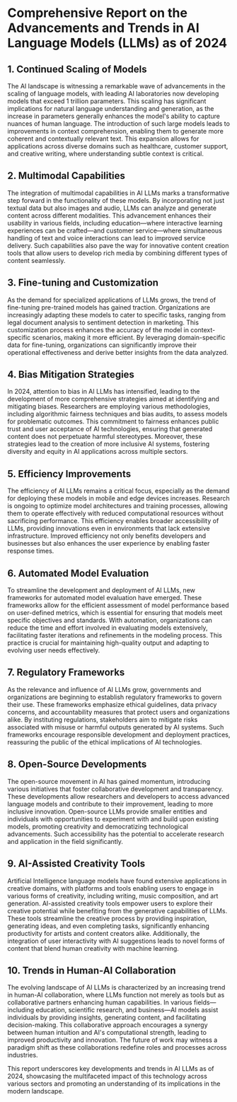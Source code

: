 # Comprehensive Report on the Advancements and Trends in AI Language Models (LLMs) as of 2024

## 1. Continued Scaling of Models
The AI landscape is witnessing a remarkable wave of advancements in the scaling of language models, with leading AI laboratories now developing models that exceed 1 trillion parameters. This scaling has significant implications for natural language understanding and generation, as the increase in parameters generally enhances the model's ability to capture nuances of human language. The introduction of such large models leads to improvements in context comprehension, enabling them to generate more coherent and contextually relevant text. This expansion allows for applications across diverse domains such as healthcare, customer support, and creative writing, where understanding subtle context is critical.

## 2. Multimodal Capabilities
The integration of multimodal capabilities in AI LLMs marks a transformative step forward in the functionality of these models. By incorporating not just textual data but also images and audio, LLMs can analyze and generate content across different modalities. This advancement enhances their usability in various fields, including education—where interactive learning experiences can be crafted—and customer service—where simultaneous handling of text and voice interactions can lead to improved service delivery. Such capabilities also pave the way for innovative content creation tools that allow users to develop rich media by combining different types of content seamlessly.

## 3. Fine-tuning and Customization
As the demand for specialized applications of LLMs grows, the trend of fine-tuning pre-trained models has gained traction. Organizations are increasingly adapting these models to cater to specific tasks, ranging from legal document analysis to sentiment detection in marketing. This customization process enhances the accuracy of the model in context-specific scenarios, making it more efficient. By leveraging domain-specific data for fine-tuning, organizations can significantly improve their operational effectiveness and derive better insights from the data analyzed.

## 4. Bias Mitigation Strategies
In 2024, attention to bias in AI LLMs has intensified, leading to the development of more comprehensive strategies aimed at identifying and mitigating biases. Researchers are employing various methodologies, including algorithmic fairness techniques and bias audits, to assess models for problematic outcomes. This commitment to fairness enhances public trust and user acceptance of AI technologies, ensuring that generated content does not perpetuate harmful stereotypes. Moreover, these strategies lead to the creation of more inclusive AI systems, fostering diversity and equity in AI applications across multiple sectors.

## 5. Efficiency Improvements
The efficiency of AI LLMs remains a critical focus, especially as the demand for deploying these models in mobile and edge devices increases. Research is ongoing to optimize model architectures and training processes, allowing them to operate effectively with reduced computational resources without sacrificing performance. This efficiency enables broader accessibility of LLMs, providing innovations even in environments that lack extensive infrastructure. Improved efficiency not only benefits developers and businesses but also enhances the user experience by enabling faster response times.

## 6. Automated Model Evaluation
To streamline the development and deployment of AI LLMs, new frameworks for automated model evaluation have emerged. These frameworks allow for the efficient assessment of model performance based on user-defined metrics, which is essential for ensuring that models meet specific objectives and standards. With automation, organizations can reduce the time and effort involved in evaluating models extensively, facilitating faster iterations and refinements in the modeling process. This practice is crucial for maintaining high-quality output and adapting to evolving user needs effectively.

## 7. Regulatory Frameworks
As the relevance and influence of AI LLMs grow, governments and organizations are beginning to establish regulatory frameworks to govern their use. These frameworks emphasize ethical guidelines, data privacy concerns, and accountability measures that protect users and organizations alike. By instituting regulations, stakeholders aim to mitigate risks associated with misuse or harmful outputs generated by AI systems. Such frameworks encourage responsible development and deployment practices, reassuring the public of the ethical implications of AI technologies.

## 8. Open-Source Developments
The open-source movement in AI has gained momentum, introducing various initiatives that foster collaborative development and transparency. These developments allow researchers and developers to access advanced language models and contribute to their improvement, leading to more inclusive innovation. Open-source LLMs provide smaller entities and individuals with opportunities to experiment with and build upon existing models, promoting creativity and democratizing technological advancements. Such accessibility has the potential to accelerate research and application in the field significantly.

## 9. AI-Assisted Creativity Tools
Artificial Intelligence language models have found extensive applications in creative domains, with platforms and tools enabling users to engage in various forms of creativity, including writing, music composition, and art generation. AI-assisted creativity tools empower users to explore their creative potential while benefiting from the generative capabilities of LLMs. These tools streamline the creative process by providing inspiration, generating ideas, and even completing tasks, significantly enhancing productivity for artists and content creators alike. Additionally, the integration of user interactivity with AI suggestions leads to novel forms of content that blend human creativity with machine learning.

## 10. Trends in Human-AI Collaboration
The evolving landscape of AI LLMs is characterized by an increasing trend in human-AI collaboration, where LLMs function not merely as tools but as collaborative partners enhancing human capabilities. In various fields—including education, scientific research, and business—AI models assist individuals by providing insights, generating content, and facilitating decision-making. This collaborative approach encourages a synergy between human intuition and AI's computational strength, leading to improved productivity and innovation. The future of work may witness a paradigm shift as these collaborations redefine roles and processes across industries.

This report underscores key developments and trends in AI LLMs as of 2024, showcasing the multifaceted impact of this technology across various sectors and promoting an understanding of its implications in the modern landscape.